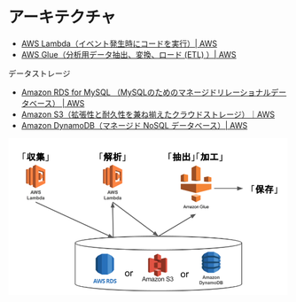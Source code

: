 # アーキテクチャ

 - [AWS Lambda（イベント発生時にコードを実行）| AWS](https://aws.amazon.com/jp/lambda/)
 - [AWS Glue（分析用データ抽出、変換、ロード (ETL) ）| AWS](https://aws.amazon.com/jp/glue/?whats-new-cards.sort-by=item.additionalFields.postDateTime&whats-new-cards.sort-order=desc)

データストレージ

 - [Amazon RDS for MySQL （MySQLのためのマネージドリレーショナルデータベース） | AWS](https://aws.amazon.com/jp/rds/mysql/)
 - [Amazon S3（拡張性と耐久性を兼ね揃えたクラウドストレージ）｜AWS](https://aws.amazon.com/jp/s3/)
 - [Amazon DynamoDB（マネージド NoSQL データベース）| AWS](https://aws.amazon.com/jp/dynamodb/)

![](./img/アーキテクチャ設計図.png)